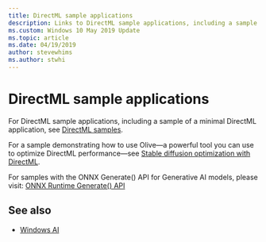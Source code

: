 ```yaml
---
title: DirectML sample applications
description: Links to DirectML sample applications, including a sample of a minimal DirectML application.
ms.custom: Windows 10 May 2019 Update
ms.topic: article
ms.date: 04/19/2019
author: stevewhims
ms.author: stwhi
---
```


# DirectML sample applications

For DirectML sample applications, including a sample of a minimal DirectML application, see [DirectML samples](https://github.com/Microsoft/DirectML-Samples).

For a sample demonstrating how to use Olive&mdash;a powerful tool you can use to optimize DirectML performance&mdash;see [Stable diffusion optimization with DirectML](https://github.com/microsoft/Olive/tree/main/examples/directml/stable_diffusion).

For samples with the ONNX Generate() API for Generative AI models, please visit: [ONNX Runtime Generate() API](https://github.com/microsoft/onnxruntime-genai?tab=readme-ov-file)

## See also

* [Windows AI](../index.yml)
